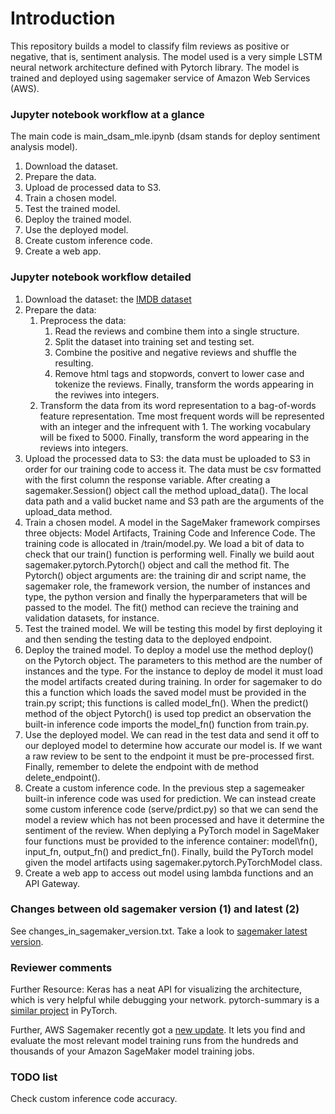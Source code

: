 # Introduction

This repository builds a model to classify film reviews as positive or negative, that is, sentiment analysis. The model used is a very simple LSTM neural network architecture defined with Pytorch library. The model is trained and deployed using sagemaker service of Amazon Web Services (AWS).

### Jupyter notebook workflow at a glance

The main code is main\_dsam\_mle.ipynb (dsam stands for deploy sentiment analysis model).

1. Download the dataset.
2. Prepare the data.
3. Upload de processed data to S3.
4. Train a chosen model.
5. Test the trained model.
6. Deploy the trained model.
7. Use the deployed model.
8. Create custom inference code.
9. Create a web app.


### Jupyter notebook workflow detailed

1. Download the dataset: the [IMDB dataset](http://ai.stanford.edu/~amaas/data/sentiment/ "IMDB dataset")    
2. Prepare the data: 
	1. Preprocess the data:
		1. Read the reviews and combine them into a single structure.
		2. Split the dataset into training set and testing set.
		3. Combine the positive and negative reviews and shuffle the resulting.
		4. Remove html tags and stopwords, convert to lower case and tokenize the reviews. Finally, transform the words appearing in the reviwes into integers.
	2. Transform the data from its word representation to a bag-of-words feature representation. Tme most frequent words will be represented with an integer and the infrequent with 1. The working vocabulary will be fixed to 5000. Finally, transform the word appearing in the reviews into integers.
3. Upload the processed data to S3: the data must be uploaded to S3 in order for our training code to access it. The data must be csv formatted with the first column the response variable. After creating a sagemaker.Session() object call the method upload\_data(). The local data path and a valid bucket name and S3 path are the arguments of the upload\_data method. 
4. Train a chosen model. A model in the SageMaker framework compirses three objects: Model Artifacts, Training Code and Inference Code. The training code is allocated in /train/model.py. We load a bit of data to check that our train() function is performing well. Finally we build aout sagemaker.pytorch.Pytorch() object and call the method fit. The Pytorch() object arguments are: the training dir and script name, the sagemaker role, the framework version, the number of instances and type, the python version and finally the hyperparameters that will be passed to the model. The fit() method can recieve the training and validation datasets, for instance. 
5. Test the trained model. We will be testing this model by first deploying it and then sending the testing data to the deployed endpoint.
6. Deploy the trained model. To deploy a model use the method deploy() on the Pytorch object. The parameters to this method are the number of instances and the type. For the instance to deploy de model it must load the model artifacts created during training. In order for sagemaker to do this a function which loads the saved model must be provided in the train.py script; this functions is called model\_fn(). When the predict() method of the object Pytorch() is used top predict an observation the built-in inference code imports the model\_fn() function from train.py.
7. Use the deployed model. We can read in the test data and send it off to our deployed model to determine how accurate our model is. If we want a raw review to be sent to the endpoint it must be pre-processed first. Finally, remember to delete the endpoint with de method delete\_endpoint().
8. Create a custom inference code. In the previous step a sagemeaker built-in inference code was used for prediction. We can instead create some custom inference code (serve/prdict.py) so that we can send the model a review which has not been processed and have it determine the sentiment of the review. When deplying a PyTorch model in SageMaker four functions must be provided to the inference container: model\fn(), input\_fn, output\_fn() and predict\_fn(). Finally, build the PyTorch model given the model artifacts using sagemaker.pytorch.PyTorchModel class.
9. Create a web app to access out model using lambda functions and an API Gateway.


### Changes between old sagemaker version (1) and latest (2)

See changes\_in\_sagemaker\_version.txt. Take a look to [sagemaker latest version](https://sagemaker.readthedocs.io/en/stable/v2.html "sagemaker_latest_version").

### Reviewer comments

Further Resource: Keras has a neat API for visualizing the architecture, which is very helpful while debugging your network. pytorch-summary is a [similar project](https://github.com/sksq96/pytorch-summary/ "similar project") in PyTorch.

Further, AWS Sagemaker recently got a [new update](https://aws.amazon.com/es/blogs/machine-learning/amazon-sagemaker-now-comes-with-new-capabilities-for-accelerating-machine-learning-experimentation/ "new update"). It lets you find and evaluate the most relevant model training runs from the hundreds and thousands of your Amazon SageMaker model training jobs.

### TODO list

Check custom inference code accuracy.